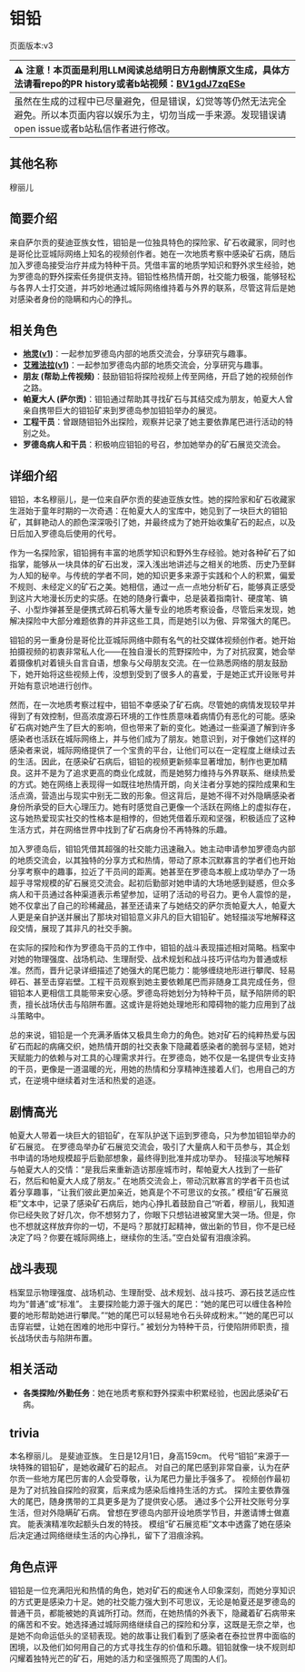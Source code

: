 # 钼铅
页面版本:v3
 

| :warning: 注意！本页面是利用LLM阅读总结明日方舟剧情原文生成，具体方法请看repo的PR history或者b站视频：[BV1gdJ7zqESe](https://www.bilibili.com/video/BV1gdJ7zqESe/)         |
|:----------------------------|
| 虽然在生成的过程中已尽量避免，但是错误，幻觉等等仍然无法完全避免。所以本页面内容以娱乐为主，切勿当成一手来源。发现错误请open issue或者b站私信作者进行修改。|



## 其他名称
穆丽儿
## 简要介绍
来自萨尔贡的斐迪亚族女性，钼铅是一位独具特色的探险家、矿石收藏家，同时也是哥伦比亚城际网络上知名的视频创作者。她在一次地质考察中感染矿石病，随后加入罗德岛接受治疗并成为特种干员。凭借丰富的地质学知识和野外求生经验，她为罗德岛的野外探索任务提供支持。钼铅性格热情开朗，社交能力极强，能够轻松与各界人士打交道，并巧妙地通过城际网络维持着与外界的联系，尽管这背后是她对感染者身份的隐瞒和内心的挣扎。
## 相关角色
-   **[地灵](char_183_skgoat.md)([v1](../chars/char_183_skgoat.md))**：一起参加罗德岛内部的地质交流会，分享研究与趣事。
-   **[艾雅法拉](char_180_amgoat.md)([v1](../chars/char_180_amgoat.md))**：一起参加罗德岛内部的地质交流会，分享研究与趣事。
-   **朋友 (帮助上传视频)**：鼓励钼铅将探险视频上传至网络，开启了她的视频创作之路。
-   **帕夏大人 (萨尔贡)**：钼铅通过帮助其寻找矿石与其结交成为朋友，帕夏大人曾亲自携带巨大的钼铅矿来到罗德岛参加钼铅举办的展览。
-   **工程干员**：曾跟随钼铅外出探险，观察并记录了她主要依靠尾巴进行活动的特别之处。
-   **罗德岛病人和干员**：积极响应钼铅的号召，参加她举办的矿石展览交流会。
## 详细介绍
钼铅，本名穆丽儿，是一位来自萨尔贡的斐迪亚族女性。她的探险家和矿石收藏家生涯始于童年时期的一次奇遇：在帕夏大人的宝库中，她见到了一块巨大的钼铅矿，其鲜艳动人的颜色深深吸引了她，并最终成为了她开始收集矿石的起点，以及日后加入罗德岛后使用的代号。

作为一名探险家，钼铅拥有丰富的地质学知识和野外生存经验。她对各种矿石了如指掌，能够从一块具体的矿石出发，深入浅出地讲述与之相关的地质、历史乃至鲜为人知的秘辛。与传统的学者不同，她的知识更多来源于实践和个人的积累，偏爱不规则、未经定义的矿石之美。她相信，通过一点一点地分析矿石，能够真正感受到这片大地漫长历史的实感。在她的随身行囊中，总是装着指南针、硬度笔、镐子、小型炸弹甚至是便携式碎石机等大量专业的地质考察设备，尽管后来发现，她解决探险中大部分难题依靠的并非这些工具，而是她引以为傲、异常强大的尾巴。

钼铅的另一重身份是哥伦比亚城际网络中颇有名气的社交媒体视频创作者。她开始拍摄视频的初衷非常私人化——在独自漫长的荒野探险中，为了对抗寂寞，她会举着摄像机对着镜头自言自语，想象与父母朋友交流。在一位熟悉网络的朋友鼓励下，她开始将这些视频上传，没想到受到了很多人的喜爱，于是她正式开设账号并开始有意识地进行创作。

然而，在一次地质考察过程中，钼铅不幸感染了矿石病。尽管她的病情发现较早并得到了有效控制，但高浓度源石环境的工作性质意味着病情仍有恶化的可能。感染矿石病对她产生了巨大的影响，但也带来了新的变化。她通过一些渠道了解到许多感染者也活跃在城际网络上，并与他们成为了朋友。她意识到，对于像她们这样的感染者来说，城际网络提供了一个宝贵的平台，让他们可以在一定程度上继续过去的生活。因此，在感染矿石病后，钼铅的视频更新频率显著增加，制作也更加精良。这并不是为了追求更高的商业化成就，而是她努力维持与外界联系、继续热爱的方式。她在网络上表现得一如既往地热情开朗，向关注者分享她的探险成果和生活点滴，营造出与现实中别无二致的形象。但这背后，是她不得不对外隐瞒感染者身份所承受的巨大心理压力。她有时感觉自己更像一个活跃在网络上的虚拟存在，这与她热爱现实社交的性格本是相悖的，但她凭借着乐观和坚强，积极适应了这种生活方式，并在网络世界中找到了矿石病身份不再特殊的乐趣。

加入罗德岛后，钼铅凭借其超强的社交能力迅速融入。她主动申请参加罗德岛内部的地质交流会，以其独特的分享方式和热情，带动了原本沉默寡言的学者们也开始分享考察中的趣事，拉近了干员间的距离。她甚至在罗德岛本舰上成功举办了一场超乎寻常规模的矿石展览交流会。起初后勤部对她申请的大场地感到疑惑，但众多病人和干员通过各种渠道表示希望参加，证明了活动的号召力。更令人震惊的是，她不仅拿出了自己的珍稀藏品，甚至还请来了与她结交的萨尔贡帕夏大人，帕夏大人更是亲自护送并展出了那块对钼铅意义非凡的巨大钼铅矿。她轻描淡写地解释这段交情，展现了其非凡的社交手腕。

在实际的探险和作为罗德岛干员的工作中，钼铅的战斗表现描述相对简略。档案中对她的物理强度、战场机动、生理耐受、战术规划和战斗技巧评估均为普通或标准。然而，晋升记录详细描述了她强大的尾巴能力：能够缠绕地形进行攀爬、轻易碎石、甚至击穿岩壁。工程干员观察到她主要依赖尾巴而非随身工具完成任务，但钼铅本人更相信工具能带来安心感。罗德岛将她划分为特种干员，赋予陷阱师的职责，擅长战场伏击与陷阱布置。这或许是将她处理地形和障碍物的能力应用到了战斗策略中。

总的来说，钼铅是一个充满矛盾体又极具生命力的角色。她对矿石的纯粹热爱与因矿石而起的病痛交织，她热情开朗的社交表象下隐藏着感染者的脆弱与坚韧，她对天赋能力的依赖与对工具的心理需求并行。在罗德岛，她不仅是一名提供专业支持的干员，更像是一道温暖的光，用她的热情和分享精神连接着人们，也用自己的方式，在逆境中继续着对生活和热爱的追逐。
## 剧情高光
帕夏大人带着一块巨大的钼铅矿，在军队护送下运到罗德岛，只为参加钼铅举办的矿石展览。
在罗德岛举办矿石展览交流会，吸引了大量病人和干员参与，其企划书申请的场地规模超乎后勤部想象，最终得到批准并成功举办。
轻描淡写地解释与帕夏大人的交情：“是我后来重新造访那座城市时，帮帕夏大人找到了一些矿石，然后和帕夏大人成了朋友。”
在地质交流会上，带动沉默寡言的学者干员也试着分享趣事，“让我们彼此更加亲近，她真是个不可思议的女孩。”
模组“矿石展览柜”文本中，记录了感染矿石病后，她内心挣扎着鼓励自己“听着，穆丽儿，我知道你已经失败了好几次，你不想努力了，你眼下只想钻进被窝里大哭一场。但是，你也不想就这样放弃你的一切，不是吗？那就打起精神，做出新的节目，你不是已经决定了吗？你要在城际网络上，继续你的生活。”空白处留有泪痕涂鸦。
## 战斗表现
档案显示物理强度、战场机动、生理耐受、战术规划、战斗技巧、源石技艺适应性均为“普通”或“标准”。
主要探险能力源于强大的尾巴：“她的尾巴可以缠住各种险要的地形帮助她进行攀爬。”“她的尾巴可以轻易地令石头碎成粉末。”“她的尾巴可以击穿岩壁，让她在困难的地形中穿行。”
被划分为特种干员，行使陷阱师职责，擅长战场伏击与陷阱布置。
## 相关活动
-   **各类探险/外勤任务**：她在地质考察和野外探索中积累经验，也因此感染矿石病。
## trivia
本名穆丽儿。
是斐迪亚族。
生日是12月1日，身高159cm。
代号“钼铅”来源于一块特殊的钼铅矿，是她收藏矿石的起点。
对自己的尾巴感到非常自豪，认为在萨尔贡一些地方尾巴厉害的人会受尊敬，认为尾巴力量比手强多了。
视频创作最初是为了对抗独自探险的寂寞，后来成为感染后维持生活的方式。
探险主要依靠强大的尾巴，随身携带的工具更多是为了提供安心感。
通过多个公开社交账号分享生活，但对外隐瞒矿石病。
曾想在罗德岛内部开设地质学节目，并邀请博士做嘉宾。
能表演精准吹起额头白发的特技。
模组“矿石展览柜”文本中透露了她在感染后决定通过网络继续生活的内心挣扎，留下了泪痕涂鸦。
## 角色点评
钼铅是一位充满阳光和热情的角色，她对矿石的痴迷令人印象深刻，而她分享知识的方式更是感染力十足。她的社交能力强大到不可思议，无论是帕夏还是罗德岛的普通干员，都能被她的真诚所打动。然而，在她热情的外表下，隐藏着矿石病带来的痛苦和不安。她选择通过城际网络继续自己的探险和分享，这既是无奈之举，也是她不向命运低头的坚韧表现。她的故事让我们看到了感染者在泰拉世界中面临的困境，以及他们如何用自己的方式寻找生存的价值和乐趣。钼铅就像一块不规则却闪耀着独特光芒的矿石，用她的活力和坚强照亮了周围的人们。